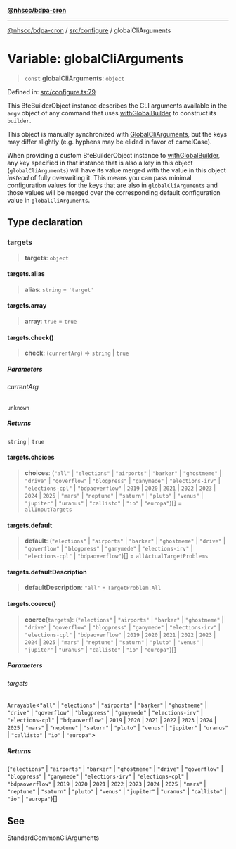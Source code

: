 [**@nhscc/bdpa-cron**](../../../README.md)

***

[@nhscc/bdpa-cron](../../../README.md) / [src/configure](../README.md) / globalCliArguments

# Variable: globalCliArguments

> `const` **globalCliArguments**: `object`

Defined in: [src/configure.ts:79](https://github.com/nhscc/bdpa-cron/blob/fb94d84b32201c9d8dab385121a53d5c0ecc3177/src/configure.ts#L79)

This BfeBuilderObject instance describes the CLI arguments available
in the `argv` object of any command that uses [withGlobalBuilder](../../util/functions/withGlobalBuilder.md) to
construct its `builder`.

This object is manually synchronized with [GlobalCliArguments](../type-aliases/GlobalCliArguments.md), but the
keys may differ slightly (e.g. hyphens may be elided in favor of camelCase).

When providing a custom BfeBuilderObject instance to
[withGlobalBuilder](../../util/functions/withGlobalBuilder.md), any key specified in that instance that is also a
key in this object (`globalCliArguments`) will have its value merged with the
value in this object _instead_ of fully overwriting it. This means you can
pass minimal configuration values for the keys that are also in
`globalCliArguments` and those values will be merged over the corresponding
default configuration value in `globalCliArguments`.

## Type declaration

### targets

> **targets**: `object`

#### targets.alias

> **alias**: `string` = `'target'`

#### targets.array

> **array**: `true` = `true`

#### targets.check()

> **check**: (`currentArg`) => `string` \| `true`

##### Parameters

###### currentArg

`unknown`

##### Returns

`string` \| `true`

#### targets.choices

> **choices**: (`"all"` \| `"elections"` \| `"airports"` \| `"barker"` \| `"ghostmeme"` \| `"drive"` \| `"qoverflow"` \| `"blogpress"` \| `"ganymede"` \| `"elections-irv"` \| `"elections-cpl"` \| `"bdpaoverflow"` \| `2019` \| `2020` \| `2021` \| `2022` \| `2023` \| `2024` \| `2025` \| `"mars"` \| `"neptune"` \| `"saturn"` \| `"pluto"` \| `"venus"` \| `"jupiter"` \| `"uranus"` \| `"callisto"` \| `"io"` \| `"europa"`)[] = `allInputTargets`

#### targets.default

> **default**: (`"elections"` \| `"airports"` \| `"barker"` \| `"ghostmeme"` \| `"drive"` \| `"qoverflow"` \| `"blogpress"` \| `"ganymede"` \| `"elections-irv"` \| `"elections-cpl"` \| `"bdpaoverflow"`)[] = `allActualTargetProblems`

#### targets.defaultDescription

> **defaultDescription**: `"all"` = `TargetProblem.All`

#### targets.coerce()

> **coerce**(`targets`): (`"elections"` \| `"airports"` \| `"barker"` \| `"ghostmeme"` \| `"drive"` \| `"qoverflow"` \| `"blogpress"` \| `"ganymede"` \| `"elections-irv"` \| `"elections-cpl"` \| `"bdpaoverflow"` \| `2019` \| `2020` \| `2021` \| `2022` \| `2023` \| `2024` \| `2025` \| `"mars"` \| `"neptune"` \| `"saturn"` \| `"pluto"` \| `"venus"` \| `"jupiter"` \| `"uranus"` \| `"callisto"` \| `"io"` \| `"europa"`)[]

##### Parameters

###### targets

`Arrayable`\<`"all"` \| `"elections"` \| `"airports"` \| `"barker"` \| `"ghostmeme"` \| `"drive"` \| `"qoverflow"` \| `"blogpress"` \| `"ganymede"` \| `"elections-irv"` \| `"elections-cpl"` \| `"bdpaoverflow"` \| `2019` \| `2020` \| `2021` \| `2022` \| `2023` \| `2024` \| `2025` \| `"mars"` \| `"neptune"` \| `"saturn"` \| `"pluto"` \| `"venus"` \| `"jupiter"` \| `"uranus"` \| `"callisto"` \| `"io"` \| `"europa"`\>

##### Returns

(`"elections"` \| `"airports"` \| `"barker"` \| `"ghostmeme"` \| `"drive"` \| `"qoverflow"` \| `"blogpress"` \| `"ganymede"` \| `"elections-irv"` \| `"elections-cpl"` \| `"bdpaoverflow"` \| `2019` \| `2020` \| `2021` \| `2022` \| `2023` \| `2024` \| `2025` \| `"mars"` \| `"neptune"` \| `"saturn"` \| `"pluto"` \| `"venus"` \| `"jupiter"` \| `"uranus"` \| `"callisto"` \| `"io"` \| `"europa"`)[]

## See

StandardCommonCliArguments
